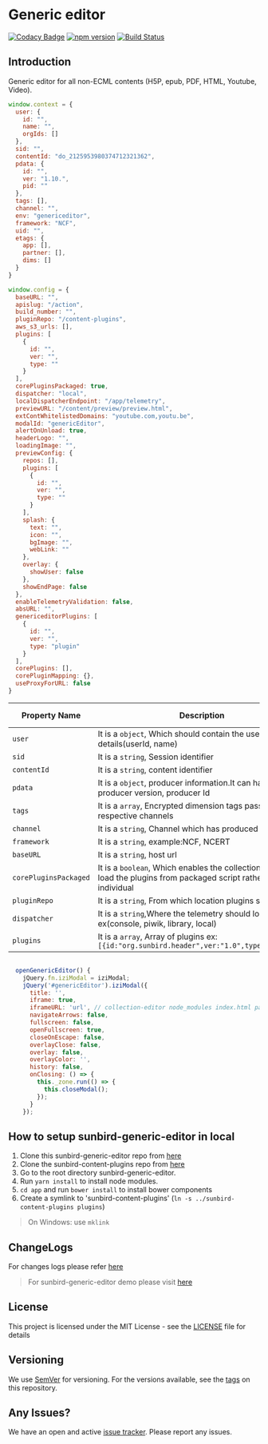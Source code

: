 # Generic editor

[![Codacy Badge](https://api.codacy.com/project/badge/Grade/1902ad4c61a74e3c98ba11a6a16e08eb)](https://app.codacy.com/app/sunbird-bot/sunbird-generic-editor?utm_source=github.com&utm_medium=referral&utm_content=project-sunbird/sunbird-generic-editor&utm_campaign=Badge_Grade_Settings)
[![npm version](https://badge.fury.io/js/%40project-sunbird%2Fgeneric-editor.svg)](https://badge.fury.io/js/%40project-sunbird%2Fgeneric-editor) [![Build Status](https://travis-ci.org/project-sunbird/sunbird-generic-editor.svg?branch=release-1.11.0)](https://travis-ci.org/project-sunbird/sunbird-generic-editor)

## Introduction

Generic editor for all non-ECML contents (H5P, epub, PDF, HTML, Youtube, Video). 


```js
window.context = {
  user: {
    id: "",
    name: "",
    orgIds: []
  },
  sid: "",
  contentId: "do_2125953980374712321362",
  pdata: {
    id: "",
    ver: "1.10.",
    pid: ""
  },
  tags: [],
  channel: "",
  env: "genericeditor",
  framework: "NCF",
  uid: "",
  etags: {
    app: [],
    partner: [],
    dims: []
  }
}
```

```js
window.config = {
  baseURL: "",
  apislug: "/action",
  build_number: "",
  pluginRepo: "/content-plugins",
  aws_s3_urls: [],
  plugins: [
    {
      id: "",
      ver: "",
      type: ""
    }
  ],
  corePluginsPackaged: true,
  dispatcher: "local",
  localDispatcherEndpoint: "/app/telemetry",
  previewURL: "/content/preview/preview.html",
  extContWhitelistedDomains: "youtube.com,youtu.be",
  modalId: "genericEditor",
  alertOnUnload: true,
  headerLogo: "",
  loadingImage: "",
  previewConfig: {
    repos: [],
    plugins: [
      {
        id: "",
        ver: "",
        type: ""
      }
    ],
    splash: {
      text: "",
      icon: "",
      bgImage: "",
      webLink: ""
    },
    overlay: {
      showUser: false
    },
    showEndPage: false
  },
  enableTelemetryValidation: false,
  absURL: "",
  genericeditorPlugins: [
    {
      id: "",
      ver: "",
      type: "plugin"
    }
  ],
  corePlugins: [],
  corePluginMapping: {},
  useProxyForURL: false
}
```

| Property Name | Description | Default Value   |
| --- | --- | --- |
| `user` | It is a `object`, Which should contain the user details(userId, name)  | NA  |
| `sid` | It is a `string`, Session identifier  | NA  |
| `contentId ` | It is a `string`,  content identifier | NA  |
| `pdata ` | It is a `object`,  producer information.It can have producer version, producer Id | NA  |
| `tags ` | It is a `array`,  Encrypted dimension tags passed by respective channels| NA  |
| `channel ` | It is a `string`,  Channel which has produced the event| NA  |
| `framework ` | It is a `string`, example:NCF, NCERT| NA  |
| `baseURL ` | It is a `string`, host url| NA  |
| `corePluginsPackaged ` | It is a `boolean`, Which enables the collection-editor to load the plugins from packaged script rather than individual  | true  |
| `pluginRepo ` | It is a `string`, From which location plugins should load  | /plugins  |
| `dispatcher ` | It is a `string`,Where the telemetry should log ex(console, piwik, library, local) | console |
| `plugins ` | It is a `array`, Array of plugins ex:`[{id:"org.sunbird.header",ver:"1.0",type:"plugin"}]`| NA |


```js

  openGenericEditor() {
    jQuery.fn.iziModal = iziModal;
    jQuery('#genericEditor').iziModal({
      title: '',
      iframe: true,
      iframeURL: 'url', // collection-editor node_modules index.html path
      navigateArrows: false,
      fullscreen: false,
      openFullscreen: true,
      closeOnEscape: false,
      overlayClose: false,
      overlay: false,
      overlayColor: '',
      history: false,
      onClosing: () => {
        this._zone.run(() => {
          this.closeModal();
        });
      }
    });
```

## How to setup sunbird-generic-editor in local
1. Clone this sunbird-generic-editor repo from [here](https://github.com/project-sunbird/sunbird-generic-editor) 
2. Clone the sunbird-content-plugins repo from [here](https://github.com/project-sunbird/sunbird-content-plugins) 
3. Go to the root directory sunbird-generic-editor.
4. Run `yarn install` to install node modules.
5. `cd app` and run `bower install` to install bower components
6. Create a symlink to 'sunbird-content-plugins' (`ln -s ../sunbird-content-plugins plugins`)
>On Windows: use `mklink`


## ChangeLogs
   For changes logs please refer [here](https://github.com/project-sunbird/sunbird-generic-editor/releases) 

  
 >For sunbird-generic-editor demo please visit [here](https://staging.open-sunbird.org/workspace/content/create)   



## License
This project is licensed under the MIT License - see the [LICENSE](https://github.com/project-sunbird/sunbird-generic-editor/blob/master/LICENSE) file for details

## Versioning
We use [SemVer](https://semver.org/) for versioning. For the versions available, see the [tags](https://github.com/project-sunbird/sunbird-generic-editor/tags) on this repository.

## Any Issues?
We have an open and active [issue tracker](https://project-sunbird.atlassian.net/issues/). Please report any issues.